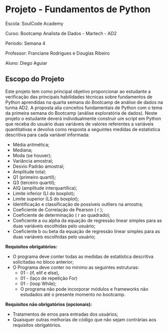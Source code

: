 # **Projeto - Fundamentos de Python**

Escola: SoulCode Academy

Curso: Bootcamp Analista de Dados - Martech - AD2

Período: Semana 4

Professor: Franciane Rodrigues e Douglas Ribeiro

Aluno: Diego Aguiar

## **Escopo do Projeto**
Este projeto tem como principal objetivo proporcionar ao estudante a verificação  das principais habilidades técnicas sobre fundamentos de Python aprendidas na quarta semana do Bootcamp de análise de dados na turma AD2. A proposta alia conceitos fundamentais de Python com o tema da primeira semana do Bootcamp (análise exploratória de dados).
Neste projeto o estudante deverá individualmente construir um script em Python que receba do usuário duas variáveis de valores referentes a variáveis quantitativas e devolva como resposta a seguintes medidas de estatística descritiva para cada variável informada:

* Média aritmética;
* Mediana;
* Moda (se houver);
* Variância amostral;
* Desvio Padrão amostral;
* Amplitude total;
* Q1 (primeiro quartil);
* Q3 (terceiro quartil);
* AIQ (amplitude interquartílica);
* Limite inferior (LI do boxplot);
* Limite superior (LS do boxplot);
* Identificação e classificação de possíveis outliers na amostra;
* Coeficiente de Correlação de Pearson ( r );
* Coeficiente de determinação ( r ao quadrado);
* Coeficiente a ou alpha da equação de regressão linear simples para as duas variáveis escolhidas pelo usuário;
* Coeficiente b ou beta da equação de regressão linear simples para as duas variáveis escolhidas pelo usuário;

**Requisitos obrigatórios:**

* O programa deve conter todas as medidas de estatística descritiva solicitadas no bloco anterior;
* O Programa deve conter no mínimo as seguintes estruturas:
  * 01 - (if, elif e else),
  * 01 - (laço de repetição For)
  * 01 - (loop While);
  * O programa não pode incorporar módulos e frameworks não estudados até o presente momento no bootcamp.

**Requisitos não obrigatórios (opcionais):**

* Tratamentos de erros para entradas dos usuários;
* Quaisquer outras melhorias de código que não sejam contrárias aos requisitos obrigatórios.

